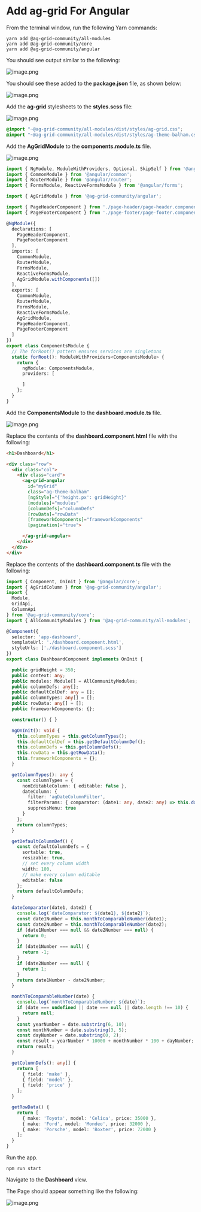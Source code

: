 # Add ag-grid For Angular

From the terminal window, run the following Yarn commands:

```
yarn add @ag-grid-community/all-modules
yarn add @ag-grid-community/core
yarn add @ag-grid-community/angular
```

You should see output similar to the following:

![image.png](/.attachments/image-8a595afa-b842-4065-a7ad-fe207d99a11f.png)

You should see these added to the **package.json** file, as shown below:

![image.png](/.attachments/image-050deac9-d8e4-456d-8a76-47782b2d96b1.png)

Add the **ag-grid** stylesheets to the **styles.scss** file:

![image.png](/.attachments/image-2dde374d-a190-4f47-a84c-0d15d5f820d5.png)

``` scss
@import "~@ag-grid-community/all-modules/dist/styles/ag-grid.css";
@import "~@ag-grid-community/all-modules/dist/styles/ag-theme-balham.css";
```

Add the **AgGridModule** to the **components.module.ts** file.

![image.png](/.attachments/image-af07431e-afe9-43fd-8c84-9c7c9c8d226b.png)

``` typescript
import { NgModule, ModuleWithProviders, Optional, SkipSelf } from '@angular/core';
import { CommonModule } from '@angular/common';
import { RouterModule } from '@angular/router';
import { FormsModule, ReactiveFormsModule } from '@angular/forms';

import { AgGridModule } from '@ag-grid-community/angular';

import { PageHeaderComponent } from './page-header/page-header.component';
import { PageFooterComponent } from './page-footer/page-footer.component';

@NgModule({
  declarations: [
    PageHeaderComponent,
    PageFooterComponent
  ],
  imports: [
    CommonModule,
    RouterModule,
    FormsModule,
    ReactiveFormsModule,
    AgGridModule.withComponents([])
  ],
  exports: [
    CommonModule,
    RouterModule,
    FormsModule,
    ReactiveFormsModule,
    AgGridModule,
    PageHeaderComponent,
    PageFooterComponent
  ]
})
export class ComponentsModule {
  // The forRoot() pattern ensures services are singletons
  static forRoot(): ModuleWithProviders<ComponentsModule> {
    return {
      ngModule: ComponentsModule,
      providers: [

      ]
    };
  }
}
```

Add the **ComponentsModule** to the **dashboard.module.ts** file.

![image.png](/.attachments/image-794b1c38-4545-48f0-9b58-ee833cfb692e.png)

Replace the contents of the **dashboard.component.html** file with the following:

``` html
<h1>Dashboard</h1>

<div class="row">
  <div class="col">
    <div class="card">
      <ag-grid-angular
        id="myGrid"
        class="ag-theme-balham"
        [ngStyle]="{'height.px': gridHeight}"
        [modules]="modules"
        [columnDefs]="columnDefs"
        [rowData]="rowData"
        [frameworkComponents]="frameworkComponents"
        [pagination]="true">

      </ag-grid-angular>
    </div>
  </div>
</div>
```

Replace the contents of the **dashboard.component.ts** file with the following:

``` typescript
import { Component, OnInit } from '@angular/core';
import { AgGridColumn } from '@ag-grid-community/angular';
import {
  Module,
  GridApi,
  ColumnApi
} from '@ag-grid-community/core';
import { AllCommunityModules } from '@ag-grid-community/all-modules';

@Component({
  selector: 'app-dashboard',
  templateUrl: './dashboard.component.html',
  styleUrls: ['./dashboard.component.scss']
})
export class DashboardComponent implements OnInit {

  public gridHeight = 350;
  public context: any;
  public modules: Module[] = AllCommunityModules;
  public columnDefs: any[];
  public defaultColDef: any = [];
  public columnTypes: any[] = [];
  public rowData: any[] = [];
  public frameworkComponents: {};

  constructor() { }

  ngOnInit(): void {
    this.columnTypes = this.getColumnTypes();
    this.defaultColDef = this.getDefaultColumnDef();
    this.columnDefs = this.getColumnDefs();
    this.rowData = this.getRowData();
    this.frameworkComponents = {};
  }

  getColumnTypes(): any {
    const columnTypes = {
      nonEditableColumn: { editable: false },
      dateColumn: {
        filter: 'agDateColumnFilter',
        filterParams: { comparator: (date1: any, date2: any) => this.dateComparator(date1, date2) },
        suppressMenu: true
      }
    };
    return columnTypes;
  }

  getDefaultColumnDef() {
    const defaultColumnDefs = {
      sortable: true,
      resizable: true,
      // set every column width
      width: 100,
      // make every column editable
      editable: false
    };
    return defaultColumnDefs;
  }

  dateComparator(date1, date2) {
    console.log(`dateComparator: ${date1}, ${date2}`);
    const date1Number = this.monthToComparableNumber(date1);
    const date2Number = this.monthToComparableNumber(date2);
    if (date1Number === null && date2Number === null) {
      return 0;
    }
    if (date1Number === null) {
      return -1;
    }
    if (date2Number === null) {
      return 1;
    }
    return date1Number - date2Number;
  }

  monthToComparableNumber(date) {
    console.log(`monthToComparableNumber: ${date}`);
    if (date === undefined || date === null || date.length !== 10) {
      return null;
    }
    const yearNumber = date.substring(6, 10);
    const monthNumber = date.substring(3, 5);
    const dayNumber = date.substring(0, 2);
    const result = yearNumber * 10000 + monthNumber * 100 + dayNumber;
    return result;
  }

  getColumnDefs(): any[] {
    return [
      { field: 'make' },
      { field: 'model' },
      { field: 'price' }
    ];
  }

  getRowData() {
    return [
      { make: 'Toyota', model: 'Celica', price: 35000 },
      { make: 'Ford', model: 'Mondeo', price: 32000 },
      { make: 'Porsche', model: 'Boxter', price: 72000 }
    ];
  }
}
```

Run the app.

```
npm run start
```

Navigate to the **Dashboard** view.

The Page should appear something like the following:

![image.png](/.attachments/image-7b172109-17ec-442b-83e6-e682ce32be63.png)








